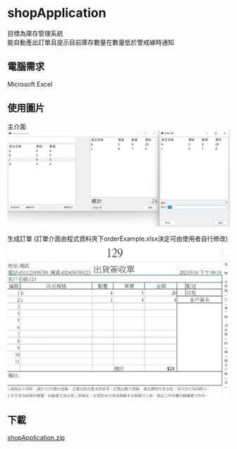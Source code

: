 # shopApplication
目標為庫存管理系統  
能自動產出訂單且提示目前庫存數量在數量低於警戒線時通知

## 電腦需求
Microsoft Excel

## 使用圖片
主介面
![github](https://github.com/ga2006266802/shopApplication/blob/master/demoImg/主介面.png)

生成訂單
(訂單介面由程式資料夾下orderExample.xlsx決定可由使用者自行修改)
![github](https://github.com/ga2006266802/shopApplication/blob/master/demoImg/訂單範例.png)

## 下載
[shopApplication.zip](https://drive.google.com/drive/folders/1W8nDxk46M0uV_YSaxVIfKCFzqF0G5qpo?usp=sharing)
